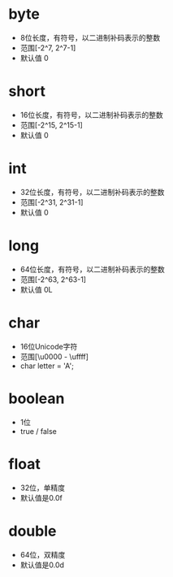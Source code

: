 # byte
* 8位长度，有符号，以二进制补码表示的整数
* 范围[-2^7, 2^7-1]
* 默认值 0
# short
* 16位长度，有符号，以二进制补码表示的整数
* 范围[-2^15, 2^15-1]
* 默认值 0
# int
* 32位长度，有符号，以二进制补码表示的整数
* 范围[-2^31, 2^31-1]
* 默认值 0
# long
* 64位长度，有符号，以二进制补码表示的整数
* 范围[-2^63, 2^63-1]
* 默认值 0L
# char
* 16位Unicode字符
* 范围[\u0000 - \uffff]
* char letter = 'A';
# boolean
* 1位
* true / false
# float
* 32位，单精度
* 默认值是0.0f
# double
* 64位，双精度
* 默认值是0.0d
